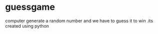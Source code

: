 # guessgame
computer generate a random number and we have to guess it to win .its created using python
